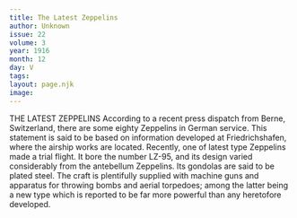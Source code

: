```yaml
---
title: The Latest Zeppelins
author: Unknown
issue: 22
volume: 3
year: 1916
month: 12
day: V
tags:
layout: page.njk
image:
---
```

THE LATEST ZEPPELINS      According to a recent press dispatch from Berne, Switzerland, there are some eighty Zeppelins in German service. This statement is said to be based on information developed at Friedrichshafen, where the airship works are located. Recently, one of latest type Zeppelins made a trial flight. It bore the number LZ-95, and its design varied considerably from the antebellum Zeppelins. Its gondolas are said to be plated steel. The craft is plentifully supplied with machine guns and apparatus for throwing bombs and aerial torpedoes; among the latter being a new type which is reported to be far more powerful than any heretofore developed.


